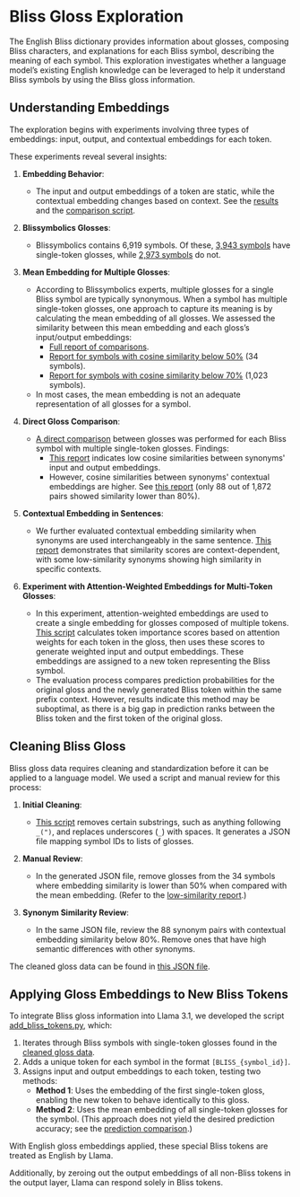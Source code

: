 # Bliss Gloss Exploration

The English Bliss dictionary provides information about glosses, composing Bliss characters, and explanations
for each Bliss symbol, describing the meaning of each symbol. This exploration investigates whether a language
model’s existing English knowledge can be leveraged to help it understand Bliss symbols by using the Bliss
gloss information.

## Understanding Embeddings

The exploration begins with experiments involving three types of embeddings: input, output, and contextual
embeddings for each token.

These experiments reveal several insights:

1. **Embedding Behavior**: 
   - The input and output embeddings of a token are static, while the contextual embedding changes based on context.
   See the [results](../jobs/bliss-gloss/data/cosine_polysemous_embedding.txt) and the [comparison script](../jobs/bliss-gloss/compare_polysemous_embedding.py).
   
2. **Blissymbolics Glosses**:
   - Blissymbolics contains 6,919 symbols. Of these,
   [3,943 symbols](../jobs/bliss-gloss/data/bliss_ids_with_single_token_gloss.json) have single-token glosses,
   while [2,973 symbols](../jobs/bliss-gloss/data/bliss_ids_without_single_token_gloss.json) do not.

3. **Mean Embedding for Multiple Glosses**:
   - According to Blissymbolics experts, multiple glosses for a single Bliss symbol are typically synonymous.
   When a symbol has multiple single-token glosses, one approach to capture its meaning is by calculating the mean
   embedding of all glosses. We assessed the similarity between this mean embedding and each gloss’s input/output
   embeddings:
      * [Full report of comparisons](../jobs/bliss-gloss/data/mean_all_similarity.json).
      * [Report for symbols with cosine similarity below 50%](../jobs/bliss-gloss/data/mean_low_similarity_0.5_34.json) (34 symbols).
      * [Report for symbols with cosine similarity below 70%](../jobs/bliss-gloss/data/mean_low_similarity_0.7_1023.json) (1,023 symbols).
   - In most cases, the mean embedding is not an adequate representation of all glosses for a symbol.

4. **Direct Gloss Comparison**:
   - [A direct comparison]((../jobs/bliss-gloss/compare_gloss_by_cosine.py)) between glosses was performed for
   each Bliss symbol with multiple single-token glosses. Findings:
      * [This report](../jobs/bliss-gloss/data/consine_mismatch_on_input_output.json) indicates low cosine similarities
      between synonyms' input and output embeddings.
      * However, cosine similarities between synonyms' contextual embeddings are higher. See
      [this report](../jobs/bliss-gloss/data/cosine_mismatch_on_contextual.json) (only 88 out of 1,872 pairs showed
      similarity lower than 80%).

5. **Contextual Embedding in Sentences**:
   - We further evaluated contextual embedding similarity when synonyms are used interchangeably in the same sentence.
   [This report](../jobs/bliss-gloss/data/contextual_similarity_synonyms_in_same_sentences.txt) demonstrates that
   similarity scores are context-dependent, with some low-similarity synonyms showing high similarity in specific contexts.

6. **Experiment with Attention-Weighted Embeddings for Multi-Token Glosses**:
   - In this experiment, attention-weighted embeddings are used to create a single embedding for glosses composed
   of multiple tokens. [This script](../jobs/bliss-gloss/weighted_embedding_for_multi_token_gloss.py) calculates token importance scores based on attention weights for each token in the gloss, then uses these scores to generate weighted
   input and output embeddings. These embeddings are assigned to a new token representing the Bliss symbol.
   - The evaluation process compares prediction probabilities for the original gloss and the newly generated Bliss
   token within the same prefix context. However, results indicate this method may be suboptimal, as there is a big gap
   in prediction ranks between the Bliss token and the first token of the original gloss.

## Cleaning Bliss Gloss

Bliss gloss data requires cleaning and standardization before it can be applied to a language model. We used a script
and manual review for this process:

1. **Initial Cleaning**:
   - [This script](../jobs/bliss-gloss/clean_bliss_gloss.py) removes certain substrings, such as anything following
   `_(")`, and replaces underscores (`_`) with spaces. It generates a JSON file mapping symbol IDs to lists of glosses.
   
2. **Manual Review**:
   - In the generated JSON file, remove glosses from the 34 symbols where embedding similarity is lower than 50%
   when compared with the mean embedding. (Refer to the 
   [low-similarity report](../jobs/bliss-gloss/data/mean_low_similarity_0.5_34.json).)
   
3. **Synonym Similarity Review**:
   - In the same JSON file, review the 88 synonym pairs with contextual embedding similarity below 80%. Remove ones
   that have high semantic differences with other synonyms.

The cleaned gloss data can be found in [this JSON file](../jobs/bliss-gloss/data/bliss_gloss_cleaned_synonyms.json).

## Applying Gloss Embeddings to New Bliss Tokens

To integrate Bliss gloss information into Llama 3.1, we developed the script
[add_bliss_tokens.py](../jobs/bliss-gloss/add_bliss_tokens.py), which:

1. Iterates through Bliss symbols with single-token glosses found in the
[cleaned gloss data](../jobs/bliss-gloss/data/bliss_gloss_cleaned_synonyms.json).
2. Adds a unique token for each symbol in the format `[BLISS_{symbol_id}]`.
3. Assigns input and output embeddings to each token, testing two methods:
   - **Method 1**: Uses the embedding of the first single-token gloss, enabling the new token to behave identically
   to this gloss.
   - **Method 2**: Uses the mean embedding of all single-token glosses for the symbol. (This approach does not
   yield the desired prediction accuracy; see the [prediction comparison](https://docs.google.com/spreadsheets/d/1FrHrHilf3Nsgb-gEsTlBpsY2MUG75VZ56LP99ybcVNw/edit?gid=0#gid=0).)

With English gloss embeddings applied, these special Bliss tokens are treated as English by Llama.

Additionally, by zeroing out the output embeddings of all non-Bliss tokens in the output layer, Llama can respond
solely in Bliss tokens.
